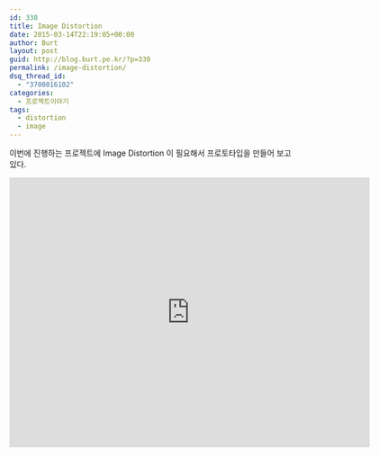 ```yaml
---
id: 330
title: Image Distortion
date: 2015-03-14T22:19:05+00:00
author: Burt
layout: post
guid: http://blog.burt.pe.kr/?p=330
permalink: /image-distortion/
dsq_thread_id:
  - "3708016102"
categories:
  - 프로젝트이야기
tags:
  - distortion
  - image
---
```

이번에 진행하는 프로젝트에 Image Distortion 이 필요해서 프로토타입을 만들어 보고 있다.

<iframe width="640" height="480" src="http://www.youtube.com/embed/aTZqorVulC4" frameborder="0"> </iframe>

